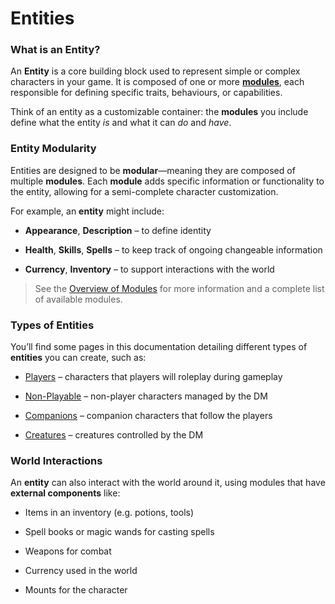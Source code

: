 # Entities

### What is an Entity?

An **Entity** is a core building block used to represent simple or complex characters in your game. It is composed of one or more [**modules**](#Entity%20Modularity), each responsible for defining specific traits, behaviours, or capabilities.

Think of an entity as a customizable container: the **modules** you include define what the entity _is_ and what it can _do_ and _have_.

### Entity Modularity

Entities are designed to be **modular**—meaning they are composed of multiple **modules**. Each **module** adds specific information or functionality to the entity, allowing for a semi-complete character customization.

For example, an **entity** might include:

- **Appearance**, **Description** – to define identity

- **Health**, **Skills**, **Spells** – to keep track of ongoing changeable information

- **Currency**, **Inventory** – to support interactions with the world

> See the [Overview of Modules](../modules/README.md) for more information and a complete list of available modules.
### Types of Entities

You’ll find some pages in this documentation detailing different types of **entities** you can create, such as:

- [Players](Players.md) – characters that players will roleplay during gameplay
  
- [Non-Playable](Non-Playable.md) – non-player characters managed by the DM
  
- [Companions](Companions.md) – companion characters that follow the players
  
- [Creatures](Creatures.md) – creatures controlled by the DM

### World Interactions

An **entity** can also interact with the world around it, using modules that have **external components** like:

- Items in an inventory (e.g. potions, tools)
  
- Spell books or magic wands for casting spells
  
- Weapons for combat
  
- Currency used in the world
  
- Mounts for the character